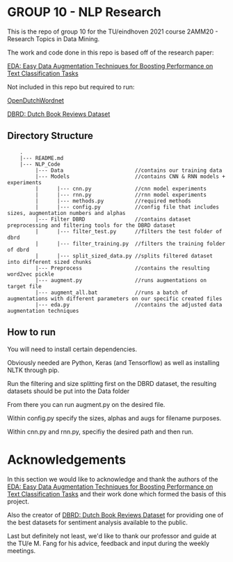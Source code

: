 # GROUP 10 - NLP Research

This is the repo of group 10 for the TU/eindhoven 2021 course 2AMM20 - Research Topics in Data Mining.

The work and code done in this repo is based off of the research paper: 

[EDA: Easy Data Augmentation Techniques for Boosting Performance on Text Classification Tasks](https://arxiv.org/abs/1901.11196)

Not included in this repo but required to run:

[OpenDutchWordnet](https://github.com/cltl/OpenDutchWordnet)
    
[DBRD: Dutch Book Reviews Dataset](https://github.com/benjaminvdb/DBRD)

## Directory Structure
```
    .
    |--- README.md
    |--- NLP_Code
         |--- Data                       //contains our training data
         |--- Models                     //contains CNN & RNN models + experiments 
         |      |--- cnn.py              //cnn model experiments
         |      |--- rnn.py              //rnn model experiments
         |      |--- methods.py          //required methods
         |      |--- config.py           //config file that includes sizes, augmentation numbers and alphas
         |--- Filter DBRD                //contains dataset preprocessing and filtering tools for the DBRD dataset
         |      |--- filter_test.py      //filters the test folder of dbrd
         |      |--- filter_training.py  //filters the training folder of dbrd
         |      |--- split_sized_data.py //splits filtered dataset into different sized chunks
         |--- Preprocess                 //contains the resulting word2vec pickle
         |--- augment.py                 //runs augmentations on target file
         |--- augment_all.bat            //runs a batch of augmentations with different parameters on our specific created files
         |--- eda.py                     //contains the adjusted data augmentation techniques 

```
## How to run

You will need to install certain dependencies.

Obviously needed are Python, Keras (and Tensorflow) as well as installing NLTK through pip.

Run the filtering and size splitting first on the DBRD dataset, the resulting datasets should be put into the Data folder

From there you can run augment.py on the desired file.

Within config.py specify the sizes, alphas and augs for filename purposes.

Within cnn.py and rnn.py, specifiy the desired path and then run.

# Acknowledgements
In this section we would like to acknowledge and thank the authors of the [EDA: Easy Data Augmentation Techniques for Boosting Performance on Text Classification Tasks](https://arxiv.org/abs/1901.11196) and their work done which formed the basis of this project. 

Also the creator of [DBRD: Dutch Book Reviews Dataset](https://github.com/benjaminvdb/DBRD) for providing one of the best datasets for sentiment analysis available to the public.

Last but definitely not least, we'd like to thank our professor and guide at the TU/e M. Fang for his advice, feedback and input during the weekly meetings.

